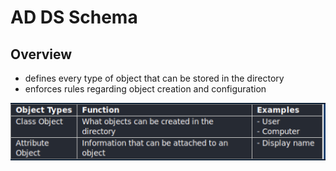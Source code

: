 # AD DS Schema

## Overview

* defines every type of object that can be stored in the directory
* enforces rules regarding object creation and configuration

![](<../../.gitbook/assets/AD DS Schema.png>)
